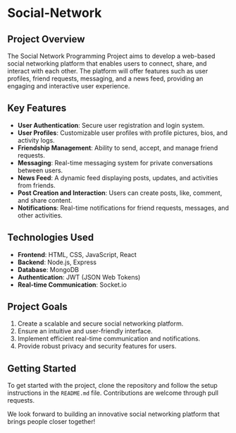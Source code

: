 # Social-Network

## Project Overview

The Social Network Programming Project aims to develop a web-based social networking platform that enables users to connect, share, and interact with each other. The platform will offer features such as user profiles, friend requests, messaging, and a news feed, providing an engaging and interactive user experience.

## Key Features

- **User Authentication**: Secure user registration and login system.
- **User Profiles**: Customizable user profiles with profile pictures, bios, and activity logs.
- **Friendship Management**: Ability to send, accept, and manage friend requests.
- **Messaging**: Real-time messaging system for private conversations between users.
- **News Feed**: A dynamic feed displaying posts, updates, and activities from friends.
- **Post Creation and Interaction**: Users can create posts, like, comment, and share content.
- **Notifications**: Real-time notifications for friend requests, messages, and other activities.

## Technologies Used

- **Frontend**: HTML, CSS, JavaScript, React
- **Backend**: Node.js, Express
- **Database**: MongoDB
- **Authentication**: JWT (JSON Web Tokens)
- **Real-time Communication**: Socket.io

## Project Goals

1. Create a scalable and secure social networking platform.
2. Ensure an intuitive and user-friendly interface.
3. Implement efficient real-time communication and notifications.
4. Provide robust privacy and security features for users.

## Getting Started

To get started with the project, clone the repository and follow the setup instructions in the `README.md` file. Contributions are welcome through pull requests.

We look forward to building an innovative social networking platform that brings people closer together!
